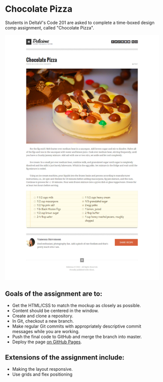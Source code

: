 # Chocolate Pizza
Students in DeltaV's Code 201 are asked to complete a time-boxed design comp assignment, called "Chocolate Pizza".

![Preview of Chocolate Pizza](assets/PREVIEW.png "Preview of Chocolate Pizza")

## Goals of the assignment are to:

- Get the HTML/CSS to match the mockup as closely as possible.
- Content should be centered in the window.
- Create and clone a repository.
- In Git, checkout a new branch.
- Make regular Git commits with appropriately descriptive commit messages while you are working.
- Push the final code to GitHub and merge the branch into master.
- Deploy the page [on GitHub Pages](https://mlhaus.github.io/cr-301d5/class-00/lab-c/lab/ "on GitHub Pages").

## Extensions of the assignment include:

- Making the layout responsive.
- Use grids and flex positioning
